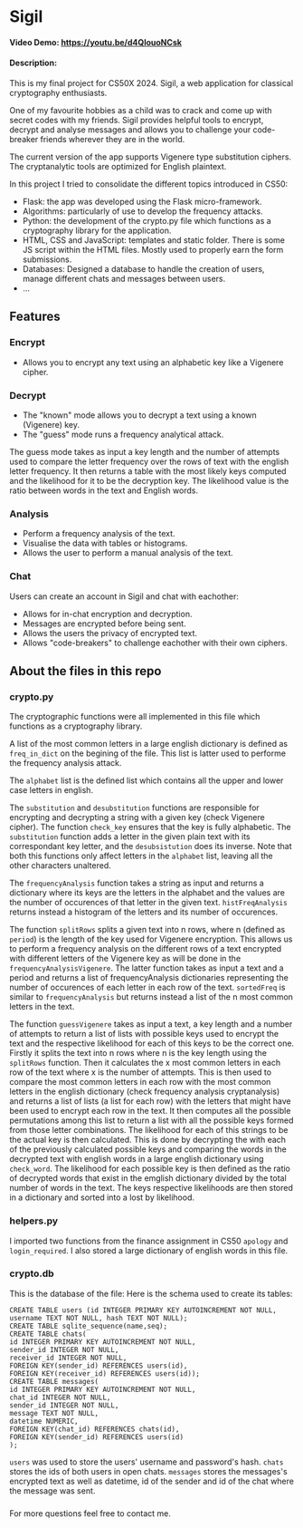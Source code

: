 # Sigil
#### Video Demo:  <https://youtu.be/d4QlouoNCsk>
#### Description:

This is my final project for CS50X 2024. Sigil, a web application for classical cryptography enthusiasts.

One of my favourite hobbies as a child was to crack and come up with secret codes with my friends. Sigil provides helpful tools to encrypt, decrypt and analyse messages and allows you to challenge your code-breaker friends wherever they are in the world.

The current version of the app supports Vigenere type substitution ciphers. The cryptanalytic tools are optimized for English plaintext.

In this project I tried to consolidate the different topics introduced in CS50:
- Flask: the app was developed using the Flask micro-framework.
- Algorithms: particularly of use to develop the frequency attacks.
- Python: the development of the crypto.py file which functions as a cryptography library for the application.
- HTML, CSS and JavaScript: templates and static folder. There is some JS script within the HTML files. Mostly used to properly earn the form submissions.
- Databases: Designed a database to handle the creation of users, manage different chats and messages between users.
- ...

## Features

### Encrypt
- Allows you to encrypt any text using an alphabetic key like a Vigenere cipher.

### Decrypt
- The "known" mode allows you to decrypt a text using a known (Vigenere) key.
- The "guess" mode runs a frequency analytical attack.

 The guess mode takes as input a key length and the number of attempts used to compare the letter frequency over the rows of text with the english letter frequency. It then returns a table with the most likely keys computed and the likelihood for it to be the decryption key.
 The likelihood value is the ratio between words in the text and English words.

### Analysis
- Perform a frequency analysis of the text.
- Visualise the data with tables or histograms.
- Allows the user to perform a manual analysis of the text.

### Chat
Users can create an account in Sigil and chat with eachother:
- Allows for in-chat encryption and decryption.
- Messages are encrypted before being sent.
- Allows the users the privacy of encrypted text. 
- Allows "code-breakers" to challenge eachother with their own ciphers.


## About the files in this repo

### crypto.py

The cryptographic functions were all implemented in this file which functions as a cryptography library.

A list of the most common letters in a large english dictionary is defined as `freq_in_dict` on the begining of the file. This list is latter used to performe the frequency analysis attack.

The `alphabet` list is the defined list which contains all the upper and lower case letters in english. 

The `substitution` and `desubstitution` functions are responsible for encrypting and decrypting a string with a given key (check Vigenere cipher). The function `check_key` ensures that the key is fully alphabetic. The `substitution` function adds a letter in the given plain text with its correspondant key letter, and the `desubsistution` does its inverse. Note that both this functions only affect letters in the `alphabet` list, leaving all the other characters unaltered.

The `frequencyAnalysis` function takes a string as input and returns a dictionary where its keys are the letters in the alphabet and the values are the number of occurences of that letter in the given text. `histFreqAnalysis` returns instead a histogram of the letters and its number of occurences.

The function `splitRows` splits a given text into n rows, where n (defined as `period`) is the length of the key used for Vigenere encryption. This allows us to perform a frequency analysis on the different rows of a text encrypted with different letters of the Vigenere key as will be done in the `frequencyAnalysisVigenere`. The latter function takes as input a text and a period and returns a list of frequencyAnalysis dictionaries representing the number of occurences of each letter in each row of the text. `sortedFreq` is similar to `frequencyAnalysis` but returns instead a list of the n most common letters in the text.

The function `guessVigenere` takes as input a text, a key length and a number of attempts to return a list of lists with possible keys used to encrypt the text and the respective likelihood for each of this keys to be the correct one.
Firstly it splits the text into n rows where n is the key length using the `splitRows` function. Then it calculates the x most common letters in each row of the text where x is the number of attempts. 
This is then used to compare the most common letters in each row with the most common letters in the english dictionary (check frequency analysis cryptanalysis) and returns a list of lists (a list for each row) with the letters that might have been used to encrypt each row in the text. It then computes all the possible permutations among this list to return a list with all the possible keys formed from those letter combinations.
The likelihood for each of this strings to be the actual key is then calculated. This is done by decrypting the with each of the previously calculated possible keys and comparing the words in the decrypted text with english words in a large english dictionary using `check_word`. The likelihood for each possible key is then defined as the ratio of decrypted words that exist in the emglish dictionary divided by the total number of words in the text. The keys respective likelihoods are then stored in a dictionary and sorted into a lost by likelihood.


### helpers.py

I imported two functions from the finance assignment in CS50 `apology` and `login_required`. I also stored a large dictionary of english words in this file.

### crypto.db
This is the database of the file:
Here is the schema used to create its tables:

```
CREATE TABLE users (id INTEGER PRIMARY KEY AUTOINCREMENT NOT NULL, username TEXT NOT NULL, hash TEXT NOT NULL);
CREATE TABLE sqlite_sequence(name,seq);
CREATE TABLE chats(
id INTEGER PRIMARY KEY AUTOINCREMENT NOT NULL,
sender_id INTEGER NOT NULL,
receiver_id INTEGER NOT NULL,
FOREIGN KEY(sender_id) REFERENCES users(id),
FOREIGN KEY(receiver_id) REFERENCES users(id));
CREATE TABLE messages(
id INTEGER PRIMARY KEY AUTOINCREMENT NOT NULL,
chat_id INTEGER NOT NULL,
sender_id INTEGER NOT NULL,
message TEXT NOT NULL,
datetime NUMERIC,
FOREIGN KEY(chat_id) REFERENCES chats(id),
FOREIGN KEY(sender_id) REFERENCES users(id)
);
```

`users` was used to store the users' username and password's hash.
`chats` stores the ids of both users in open chats.
`messages` stores the messages's encrypted text as well as datetime, id of the sender and id of the chat where the message was sent.

###
For more questions feel free to contact me.